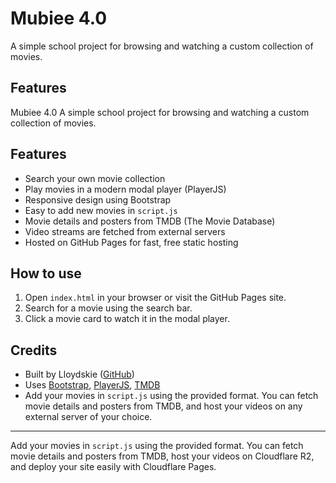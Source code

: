 # Mubiee 4.0

A simple school project for browsing and watching a custom collection of movies.

## Features
Mubiee 4.0
A simple school project for browsing and watching a custom collection of movies.

## Features
- Search your own movie collection
- Play movies in a modern modal player (PlayerJS)
- Responsive design using Bootstrap
- Easy to add new movies in `script.js`
- Movie details and posters from TMDB (The Movie Database)
- Video streams are fetched from external servers
- Hosted on GitHub Pages for fast, free static hosting

## How to use
1. Open `index.html` in your browser or visit the GitHub Pages site.
2. Search for a movie using the search bar.
3. Click a movie card to watch it in the modal player.

## Credits
- Built by Lloydskie ([GitHub](https://github.com/lloydskie))
- Uses [Bootstrap](https://getbootstrap.com/), [PlayerJS](https://playerjs.com/), [TMDB](https://www.themoviedb.org/)
- Add your movies in `script.js` using the provided format. You can fetch movie details and posters from TMDB, and host your videos on any external server of your choice.

---
Add your movies in `script.js` using the provided format. You can fetch movie details and posters from TMDB, host your videos on Cloudflare R2, and deploy your site easily with Cloudflare Pages.
